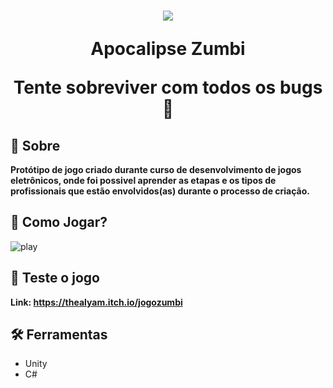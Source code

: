 <h1 align="center">
  <img src="https://user-images.githubusercontent.com/84540551/140651205-a2a5c7d2-7627-4857-9184-1ebda27e3406.png"/>
  <p>Apocalipse Zumbi<p/>
  <p>Tente sobreviver com todos os bugs 🤡</p>
</h1>

## 🚨 Sobre
**Protótipo de jogo criado durante curso de desenvolvimento de jogos eletrônicos, onde foi possivel aprender as etapas e os tipos de profissionais que estão envolvidos(as) durante o processo de criação.**

## 🤔 Como Jogar?
![play](https://user-images.githubusercontent.com/84540551/140651929-3a358c97-af35-44c9-a668-e1d6cc53f4e3.png)

## 👊 Teste o jogo
**Link: https://thealyam.itch.io/jogozumbi**

## 🛠️ Ferramentas
- Unity
- C#
